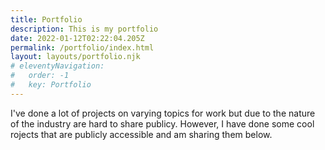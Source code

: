 ```yaml
---
title: Portfolio
description: This is my portfolio
date: 2022-01-12T02:22:04.205Z
permalink: /portfolio/index.html
layout: layouts/portfolio.njk
# eleventyNavigation:
#   order: -1
#   key: Portfolio
---
```

I've done a lot of projects on varying topics for work but due to the nature of the industry are hard to share publicy. However, I have done some cool rojects that are publicly accessible and am sharing them below.

<!-- First site I built for General Assembly
http://theamericanskyline.com/
- Map with leaflet and mapbox -->



